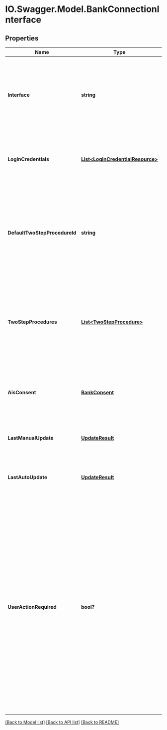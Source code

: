 # IO.Swagger.Model.BankConnectionInterface
## Properties

Name | Type | Description | Notes
------------ | ------------- | ------------- | -------------
**Interface** | **string** | Bank interface. Possible values:&lt;br&gt;&lt;br&gt;&amp;bull; &lt;code&gt;FINTS_SERVER&lt;/code&gt; - means that finAPI will download data via the bank&#39;s FinTS interface.&lt;br&gt;&amp;bull; &lt;code&gt;WEB_SCRAPER&lt;/code&gt; - means that finAPI will parse data from the bank&#39;s online banking website.&lt;br&gt;&amp;bull; &lt;code&gt;XS2A&lt;/code&gt; - means that finAPI will download data via the bank&#39;s XS2A interface.&lt;br&gt; | 
**LoginCredentials** | [**List&lt;LoginCredentialResource&gt;**](LoginCredentialResource.md) | Login fields for this interface (in the order that we suggest to show them to the user), with their currently stored values. Note that this list always contains all existing login fields for this interface, even when there is no stored value for a field (value will be null in such a case). | [optional] 
**DefaultTwoStepProcedureId** | **string** | The default two-step-procedure for this interface. Must match one of the available &#39;procedureId&#39;s from the &#39;twoStepProcedures&#39; list. When this field is set, then finAPI will automatically try to select the procedure wherever applicable. Note that the list of available procedures of a bank connection may change as a result of an update of the connection, and if this field references a procedure that is no longer available after an update, finAPI will automatically clear the default procedure (set it to null). | [optional] 
**TwoStepProcedures** | [**List&lt;TwoStepProcedure&gt;**](TwoStepProcedure.md) | Available two-step-procedures in this interface, used for submitting a money transfer or direct debit request (see /accounts/requestSepaMoneyTransfer or /requestSepaDirectDebit),or for multi-step-authentication during bank connection import or update. The available two-step-procedures mya be re-evaluated each time this bank connection is updated (/bankConnections/update). This means that this list may change as a result of an update. | [optional] 
**AisConsent** | [**BankConsent**](BankConsent.md) | If this field is set, it means that this interface is handing out a consent to finAPI in exchange for the login credentials. finAPI needs to use this consent to get access to the account list and account data (i.e. Account Information Services, AIS). If this field is not set, it means that this interface does not use such consents. | [optional] 
**LastManualUpdate** | [**UpdateResult**](UpdateResult.md) | Result of the last manual update of the associated bank connection using this interface. If no manual update has ever been done so far with this interface, then this field will not be set. | [optional] 
**LastAutoUpdate** | [**UpdateResult**](UpdateResult.md) | Result of the last auto update of the associated bank connection using this interface (ran by finAPI&#39;s automatic batch update process). If no auto update has ever been done so far with this interface, then this field will not be set. | [optional] 
**UserActionRequired** | **bool?** | This field indicates whether the user&#39;s attention is required for the next update of the given bank connection interface.&lt;br/&gt;If the field is true, finAPI stops auto-updates of this bank connection interface to mitigate the risk of locking the user&#39;s bank account and also of triggering a multi-step authentication that might lead to a notification being sent to the end-user.&lt;br/&gt;Every communication with the bank (e.g. updating a bank connection, submitting a money transfer or a direct debit, etc.) can change the value of this flag. If the field is true, we recommend to ask the end-user to trigger a manual update of the bank connection interface (using the &#39;Update a bank connection&#39; service). If the update completes successfully without triggering a strong customer authentication or results in storing a valid XS2A consent, this flag will switch to false. The logic about determination of the user&#39;s attention being required might change in time. Please use this as a convenience function to know, when you have to involve the user in the next communication with the bank. Once the flag switches to false, the bank connection interface will be enabled again for the auto-update (if it is configured). | 

[[Back to Model list]](../README.md#documentation-for-models) [[Back to API list]](../README.md#documentation-for-api-endpoints) [[Back to README]](../README.md)

